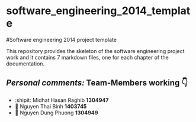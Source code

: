 software_engineering_2014_template
==================================

#Software engineering 2014 project template

This repository provides the skeleton of the software engineering project work and it contains 7 markdown files, one for each chapter of the documentation.

*Personal comments:* 
Team-Members working :point_down:
-
* :shipit: Midhat Hasan Raghib **1304947** 
* :space_invader: Nguyen Thai Binh **1403745** 
* :hatched_chick: Nguyen Dung Phuong **1304949** 
